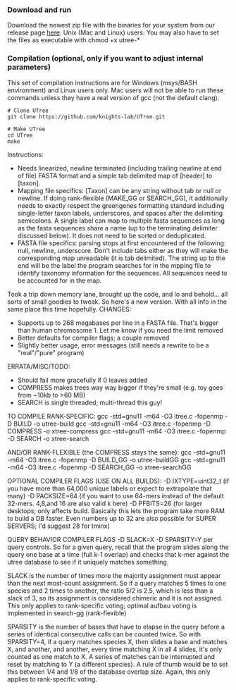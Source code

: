 ### Download and run
Download the newest zip file with the binaries for your system from our release page [here](https://github.com/knights-lab/UTree/releases/latest). Unix (Mac and Linux) users: You may also have to set the files as executable with chmod +x utree-*

### Compilation (optional, only if you want to adjust internal parameters)

This set of compilation instructions are for Windows (msys/BASH environment) and Linux users only. Mac users will not be able to run these commands unless they have a real version of gcc (not the default clang). 

```
# Clone UTree
git clone https://github.com/knights-lab/UTree.git

# Make UTree
cd UTree
make
```

Instructions:
- Needs linearized, newline terminated (including trailing newline at end of file) FASTA format and a simple tab delimited map of [header] to [taxon].
- Mapping file specifics: [Taxon] can be any string without tab or null or newline. If doing rank-flexible (MAKE_GG or SEARCH_GG), it additionally needs to exactly respect the greengenes formatting standard including single-letter taxon labels, underscores, and spaces after the delimiting semicolons. A single label can map to multiple fasta sequences as long as the fasta sequences share a name (up to the terminating delimiter discussed below). It does not need to be sorted or deduplicated.
- FASTA file specifics: parsing stops at first encountered of the following: null, newline, underscore. Don't include tabs either as they will make the corresponding map unreadable (it is tab delimited). The string up to the end will be the label the program searches for in the mpping file to identify taxonomy information for the sequences. All sequences need to be accounted for in the map.

Took a trip down memory lane, brought up the code, and lo and behold... all sorts of small goodies to tweak. So here's a new version. With all info in the same place this time hopefully.
CHANGES:
- Supports up to 268 megabases per line in a FASTA file. That's bigger than human chromosome 1. Let me know if you need the limit removed
- Better defaults for compiler flags; a couple removed
- Slightly better usage, error messages (still needs a rewrite to be a "real"/"pure" program)

ERRATA/MISC/TODO:
- Should fail more gracefully if 0 leaves added
- COMPRESS makes trees way way bigger if they're small (e.g. toy goes from ~10kb to >60 MB)
- SEARCH is single threaded; multi-thread this guy!

TO COMPILE RANK-SPECIFIC:
gcc -std=gnu11 -m64 -O3 itree.c -fopenmp -D BUILD -o utree-build
gcc -std=gnu11 -m64 -O3 itree.c -fopenmp -D COMPRESS -o xtree-compress
gcc -std=gnu11 -m64 -O3 itree.c -fopenmp -D SEARCH -o xtree-search

AND/OR RANK-FLEXIBLE (the COMPRESS stays the same):
gcc -std=gnu11 -m64 -O3 itree.c -fopenmp -D BUILD_GG -o utree-buildGG
gcc -std=gnu11 -m64 -O3 itree.c -fopenmp -D SEARCH_GG -o xtree-searchGG

OPTIONAL COMPILER FLAGS (USE ON ALL BUILDS):
-D IXTYPE=uint32_t (if you have more than 64,000 unique labels or expect to extrapolate that many)
-D PACKSIZE=64 (if you want to use 64-mers instead of the default 32-mers. 4,8,and 16 are also valid k here)
-D PFBITS=26 (for larger desktops; only affects build. Basically this lets the program take more RAM to build a DB faster. Even numbers up to 32 are also possible for SUPER SERVERS; I'd suggest 28 for tminx)

QUERY BEHAVIOR COMPILER FLAGS
-D SLACK=X
-D SPARSITY=Y
per query controls.
So for a given query, recall that the program slides along the query one base at a time (full k-1 overlap) and checks that k-mer against the utree database to see if it uniquely matches something. 

SLACK is the number of times more the majority assignment must appear than the next most-count assignment.
So if a query matches 5 times to one species and 2 times to another, the ratio 5/2 is 2.5, which is less than a slack of 3, so its assignment is considered chimeric and it is not assigned. This only applies to rank-specific voting; optimal aufbau voting is implemented in search-gg (rank-flexible)

SPARSITY is the number of bases that have to elapse in the query before a series of identical consecutive calls can be counted twice.
So with SPARSITY=4, if a query matches species X, then slides a base and matches X, and another, and another, every time matching X in all 4 slides, it's only counted as one match to X. A series of matches can be interrupted and reset by matching to Y (a different species). A rule of thumb would be to set this between 1/4 and 1/8 of the database overlap size. Again, this only applies to rank-specific voting.
